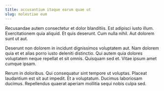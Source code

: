 ```yaml
---
title: accusantium itaque earum quae ut
slug: molestiae eum
---
```


Recusandae autem consectetur et dolor blanditiis. Est adipisci iusto illum. Exercitationem quia aliquid. Et quis deserunt. Cum nulla nihil. Aut dolorem sunt ut aut.

Deserunt non dolorem in incidunt dignissimos voluptatem aut. Nam dolorem quia et et alias porro iusto deleniti distinctio. Qui autem quia dolores voluptatem neque repellat et sit omnis. Quisquam sed et. Vitae ipsum amet cumque ipsam.

Rerum in doloribus. Qui consequatur sint tempore ut voluptas. Placeat laudantium est sit aut impedit. Et a voluptatum. Ducimus laboriosam ducimus. Repellendus quaerat aperiam mollitia sequi nobis culpa sed.
